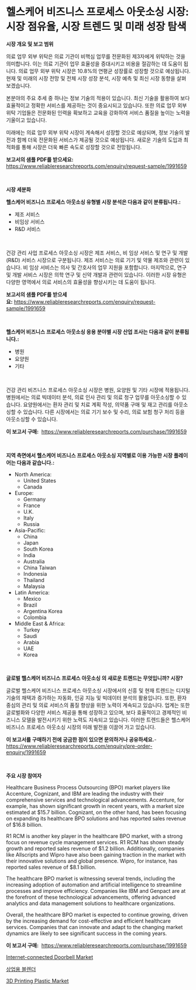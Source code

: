 <p><h1>헬스케어 비즈니스 프로세스 아웃소싱 시장: 시장 점유율, 시장 트렌드 및 미래 성장 탐색</h1></p><p><strong>시장 개요 및 보고 범위</strong></p>
<p><p>의료 업무 외부 위탁은 의료 기관이 비핵심 업무를 전문화된 제3자에게 위탁하는 것을 의미합니다. 이는 의료 기관이 업무 효율성을 증대시키고 비용을 절감하는 데 도움이 됩니다. 의료 업무 외부 위탁 시장은 10.8%의 연평균 성장률로 성장할 것으로 예상됩니다. 현재 및 미래의 시장 전망 및 전체 시장 성장 분석, 시장 예측 및 최신 시장 동향을 살펴보겠습니다. </p><p>본분야의 주요 추세 중 하나는 정보 기술의 적용이 있습니다. 최신 기술을 활용하여 보다 효율적이고 정확한 서비스를 제공하는 것이 중요시되고 있습니다. 또한 의료 업무 외부 위탁 기업들은 전문화된 인력을 확보하고 교육을 강화하여 서비스 품질을 높이는 노력을 기울이고 있습니다. </p><p>미래에는 의료 업무 외부 위탁 시장이 계속해서 성장할 것으로 예상되며, 정보 기술의 발전과 함께 더욱 전문화된 서비스가 제공될 것으로 예상됩니다. 새로운 기술의 도입과 최적화를 통해 시장은 더욱 빠른 속도로 성장할 것으로 전망됩니다.</p></p>
<p><strong>보고서의 샘플 PDF를 받으세요:</strong> <a href="https://www.reliableresearchreports.com/enquiry/request-sample/1991659">https://www.reliableresearchreports.com/enquiry/request-sample/1991659</a></p>
<p>&nbsp;</p>
<p><strong>시장 세분화</strong></p>
<p><strong>헬스케어 비즈니스 프로세스 아웃소싱 유형별 시장 분석은 다음과 같이 분류됩니다.:</strong></p>
<p><ul><li>제조 서비스</li><li>비임상 서비스</li><li>R&D 서비스</li></ul></p>
<p>&nbsp;</p>
<p><p>건강 관리 사업 프로세스 아웃소싱 시장은 제조 서비스, 비 임상 서비스 및 연구 및 개발(R&D) 서비스 시장으로 구분됩니다. 제조 서비스는 의료 기기 및 약물 제조와 관련이 있습니다. 비 임상 서비스는 의사 및 간호사의 업무 지원을 포함합니다. 마지막으로, 연구 및 개발 서비스 시장은 의학 연구 및 신약 개발과 관련이 있습니다. 이러한 시장 유형은 다양한 영역에서 의료 서비스의 효율성을 향상시키는 데 도움이 됩니다.</p></p>
<p><strong>보고서의 샘플 PDF를 받으세요:</strong>&nbsp;<a href="https://www.reliableresearchreports.com/enquiry/request-sample/1991659">https://www.reliableresearchreports.com/enquiry/request-sample/1991659</a></p>
<p>&nbsp;</p>
<p><strong> 헬스케어 비즈니스 프로세스 아웃소싱 응용 분야별 시장 산업 조사는 다음과 같이 분류됩니다.:</strong></p>
<p><ul><li>병원</li><li>요양원</li><li>기타</li></ul></p>
<p>&nbsp;</p>
<p><p>건강 관리 비즈니스 프로세스 아웃소싱 시장은 병원, 요양원 및 기타 시장에 적용됩니다. 병원에서는 의료 빅데이터 분석, 의료 인사 관리 및 의료 청구 업무를 아웃소싱할 수 있습니다. 요양원에서는 환자 관리 및 치료 계획 작성, 의약품 구매 및 재고 관리를 아웃소싱할 수 있습니다. 다른 시장에서는 의료 기기 보수 및 수리, 의료 보험 청구 처리 등을 아웃소싱할 수 있습니다.</p></p>
<p><strong>이 보고서 구매:</strong>&nbsp; <a href="https://www.reliableresearchreports.com/purchase/1991659">https://www.reliableresearchreports.com/purchase/1991659</a></p>
<p>&nbsp;</p>
<p><strong>지역 측면에서 헬스케어 비즈니스 프로세스 아웃소싱 지역별로 이용 가능한 시장 플레이어는 다음과 같습니다.:</strong></p>
<p><ul>
    <li>
        North America:
        <ul>
            <li>United States</li>
            <li>Canada</li>
        </ul>
    </li>
    <li>
        Europe:
        <ul>
            <li>Germany</li>
            <li>France</li>
            <li>U.K.</li>
            <li>Italy</li>
            <li>Russia</li>
        </ul>
    </li>
    <li>
        Asia-Pacific:
        <ul>
            <li>China</li>
            <li>Japan</li>
            <li>South Korea</li>
            <li>India</li>
            <li>Australia</li>
            <li>China Taiwan</li>
            <li>Indonesia</li>
            <li>Thailand</li>
            <li>Malaysia</li>
        </ul>
    </li>
    <li>
        Latin America:
        <ul>
            <li>Mexico</li>
            <li>Brazil</li>
            <li>Argentina Korea</li>
            <li>Colombia</li>
        </ul>
    </li>
    <li>
        Middle East & Africa:
        <ul>
            <li>Turkey</li>
            <li>Saudi</li>
            <li>Arabia</li>
            <li>UAE</li>
            <li>Korea</li>
        </ul>
    </li>
    </ul></p>
<p>&nbsp;</p>
<p><strong>글로벌 헬스케어 비즈니스 프로세스 아웃소싱 의 새로운 트렌드는 무엇입니까? 시장?</strong></p>
<p><p>글로벌 헬스케어 비즈니스 프로세스 아웃소싱 시장에서의 신흥 및 현재 트렌드는 디지털 기술의 채택과 증가하는 자동화, 인공 지능 및 빅데이터 분석의 활용입니다. 또한, 환자 중심의 관리 및 의료 서비스의 품질 향상을 위한 노력이 계속되고 있습니다. 업계는 또한 글로벌화와 다양한 서비스 제공을 통해 성장하고 있으며, 보다 효율적이고 경제적인 비즈니스 모델을 발전시키기 위한 노력도 지속되고 있습니다. 이러한 트렌드들은 헬스케어 비즈니스 프로세스 아웃소싱 시장의 미래 발전을 이끌어 가고 있습니다.</p></p>
<p><strong>이 보고서를 구매하기 전에 궁금한 점이 있으면 문의하거나 공유하세요.</strong>- <a href="https://www.reliableresearchreports.com/enquiry/pre-order-enquiry/1991659">https://www.reliableresearchreports.com/enquiry/pre-order-enquiry/1991659</a></p>
<p>&nbsp;</p>
<p><strong>주요 시장 참여자</strong></p>
<p><p>Healthcare Business Process Outsourcing (BPO) market players like Accenture, Cognizant, and IBM are leading the industry with their comprehensive services and technological advancements. Accenture, for example, has shown significant growth in recent years, with a market size estimated at $15.7 billion. Cognizant, on the other hand, has been focusing on expanding its healthcare BPO solutions and has reported sales revenue of $16.8 billion.</p><p>R1 RCM is another key player in the healthcare BPO market, with a strong focus on revenue cycle management services. R1 RCM has shown steady growth and reported sales revenue of $1.2 billion. Additionally, companies like Allscripts and Wipro have also been gaining traction in the market with their innovative solutions and global presence. Wipro, for instance, has reported sales revenue of $8.1 billion.</p><p>The healthcare BPO market is witnessing several trends, including the increasing adoption of automation and artificial intelligence to streamline processes and improve efficiency. Companies like IBM and Genpact are at the forefront of these technological advancements, offering advanced analytics and data management solutions to healthcare organizations.</p><p>Overall, the healthcare BPO market is expected to continue growing, driven by the increasing demand for cost-effective and efficient healthcare services. Companies that can innovate and adapt to the changing market dynamics are likely to see significant success in the coming years.</p></p>
<p><strong>이 보고서 구매:</strong>&nbsp;&nbsp;<a href="https://www.reliableresearchreports.com/purchase/1991659">https://www.reliableresearchreports.com/purchase/1991659</a></p>
<p><p><a href="https://github.com/rahu1506/Market-Research-Report-List-3/blob/main/internet-connected-doorbell-market.md">Internet-connected Doorbell Market</a></p><p><a href="https://medium.com/@sillysally687568/%EC%83%81%EC%97%85%EC%9A%A9-%EB%B8%94%EB%A0%8C%EB%8D%94-%EC%8B%9C%EC%9E%A5-%EB%B6%84%EC%84%9D-%EB%B0%8F-%ED%81%AC%EA%B8%B0-%EC%98%88%EC%B8%A1%EC%9D%80-2024%EB%85%84%EB%B6%80%ED%84%B0-2031%EB%85%84%EA%B9%8C%EC%A7%80%EC%9D%98-%EA%B8%B0%EA%B0%84%EC%9D%84-%EB%8C%80%EC%83%81%EC%9C%BC%EB%A1%9C-%ED%95%98%EA%B3%A0-%EC%9E%88%EC%8A%B5%EB%8B%88%EB%8B%A4-ad2675be592f">상업용 블렌더</a></p><p><a href="https://florentine-yuzu-f42.notion.site/3D-Printing-Plastic-Market-Size-Growing-and-Forecasted-for-period-from-2024-2031-and-provides-comp-6561121e04084faaabdf2faa7fc8bc31">3D Printing Plastic Market</a></p></p>
